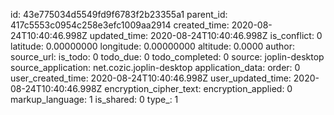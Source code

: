 

id: 43e775034d5549fd9f6783f2b23355a1
parent_id: 417c5553c0954c258e3efc1009aa2914
created_time: 2020-08-24T10:40:46.998Z
updated_time: 2020-08-24T10:40:46.998Z
is_conflict: 0
latitude: 0.00000000
longitude: 0.00000000
altitude: 0.0000
author: 
source_url: 
is_todo: 0
todo_due: 0
todo_completed: 0
source: joplin-desktop
source_application: net.cozic.joplin-desktop
application_data: 
order: 0
user_created_time: 2020-08-24T10:40:46.998Z
user_updated_time: 2020-08-24T10:40:46.998Z
encryption_cipher_text: 
encryption_applied: 0
markup_language: 1
is_shared: 0
type_: 1